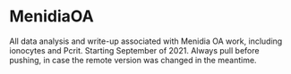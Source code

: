 # MenidiaOA
All data analysis and write-up associated with Menidia OA work, including ionocytes and Pcrit. 
Starting September of 2021.
Always pull before pushing, in case the remote version was changed in the meantime. 

